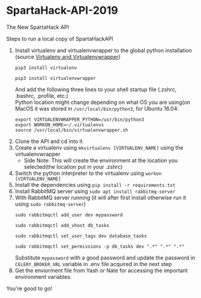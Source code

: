 # SpartaHack-API-2019
The New SpartaHack API

Steps to run a local copy of SpartaHackAPI

1. Install virtualenv and virtualenvwrapper to the global python installation (source [Virtualenv and Virtualenvwrapper](http://docs.python-guide.org/en/latest/dev/virtualenvs/))  
    ```
    pip3 install virtualenv
    ```  
    ```
    pip3 install virtualenvwrapper
    ```  
   And add the following three lines to your shell startup file (.zshrc, .bashrc, .profile, etc.)  
   Python location might change depending on what OS you are using(on MacOS it was stored in `/usr/local/bin/python3`, for Ubuntu 16.04:  
    ```
    export VIRTUALENVWRAPPER_PYTHON=/usr/bin/python3
    export WORKON_HOME=~/.virtualenvs
    source /usr/local/bin/virtualenvwrapper.sh
    ```    
2. Clone the API and cd into it  
3. Create a virtualenv using `mkvirtualenv [VIRTUALENV_NAME]` using the virtualenvwrapper
    * Side Note: This will create the environment at the location you selected(the location put in your .zshrc)  
4. Switch the python interpreter to the virtualenv using `workon [VIRTUALENV_NAME]`  
5. Install the dependencies using `pip install -r requirements.txt`  
6. Install RabbitMQ server using `sudo apt install rabbitmq-server`  
7. With RabbitMQ server running (it will after first install otherwise run it using `sudo rabbitmq-server`)  
    ```
    sudo rabbitmqctl add_user dev mypassword
    ```  
    ```
    sudo rabbitmqctl add_vhost db_tasks
    ```  
    ```
    sudo rabbitmqctl set_user_tags dev database_tasks
    ```  
    ```
    sudo rabbitmqctl set_permissions -p db_tasks dev ".*" ".*" ".*"
    ```  
   Substitute `mypassword` with a good password and update the password in `CELERY_BROKER_URL` variable in .env file acquired in the next step
6. Get the enviorment file from Yash or Nate for accessing the important environment variables.

You're good to go!
